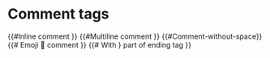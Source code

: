 # Comment tags
{{#Inline comment }}
{{#Multiline
comment }}
{{#Comment-without-space}}
{{# Emoji 💩 comment }}
{{# With } part of ending tag }}